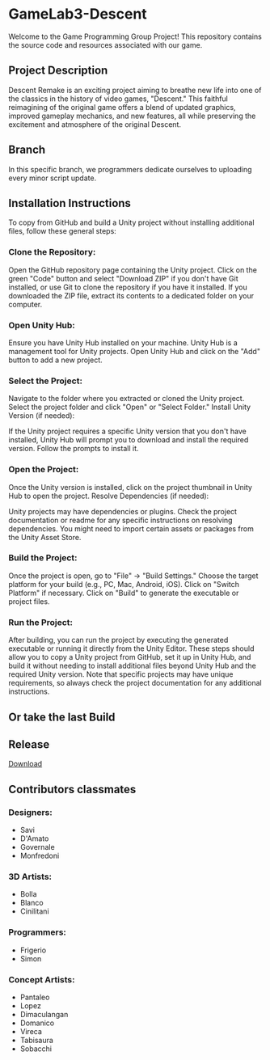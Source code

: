 # GameLab3-Descent

Welcome to the Game Programming Group Project! This repository contains the source code and resources associated with our game.

## Project Description

Descent Remake is an exciting project aiming to breathe new life into one of the classics in the history of video games, "Descent." This faithful reimagining of the original game offers a blend of updated graphics, improved gameplay mechanics, and new features, all while preserving the excitement and atmosphere of the original Descent.

## Branch 

In this specific branch, we programmers dedicate ourselves to uploading every minor script update.

## Installation Instructions

To copy from GitHub and build a Unity project without installing additional files, follow these general steps:

### Clone the Repository:

Open the GitHub repository page containing the Unity project.
Click on the green "Code" button and select "Download ZIP" if you don't have Git installed, or use Git to clone the repository if you have it installed.
If you downloaded the ZIP file, extract its contents to a dedicated folder on your computer.
### Open Unity Hub:

Ensure you have Unity Hub installed on your machine. Unity Hub is a management tool for Unity projects.
Open Unity Hub and click on the "Add" button to add a new project.
### Select the Project:

Navigate to the folder where you extracted or cloned the Unity project.
Select the project folder and click "Open" or "Select Folder."
Install Unity Version (if needed):

If the Unity project requires a specific Unity version that you don't have installed, Unity Hub will prompt you to download and install the required version. Follow the prompts to install it.
### Open the Project:

Once the Unity version is installed, click on the project thumbnail in Unity Hub to open the project.
Resolve Dependencies (if needed):

Unity projects may have dependencies or plugins. Check the project documentation or readme for any specific instructions on resolving dependencies. You might need to import certain assets or packages from the Unity Asset Store.
### Build the Project:

Once the project is open, go to "File" -> "Build Settings."
Choose the target platform for your build (e.g., PC, Mac, Android, iOS).
Click on "Switch Platform" if necessary.
Click on "Build" to generate the executable or project files.
### Run the Project:

After building, you can run the project by executing the generated executable or running it directly from the Unity Editor.
These steps should allow you to copy a Unity project from GitHub, set it up in Unity Hub, and build it without needing to install additional files beyond Unity Hub and the required Unity version. Note that specific projects may have unique requirements, so always check the project documentation for any additional instructions.

## Or take the last Build
 

## Release

[Download](https://github.com/STRANOstudios/GameLab3-Descent/releases/tag/betav10)

## Contributors classmates

### Designers:
- Savi
- D'Amato
- Governale
- Monfredoni

### 3D Artists:
- Bolla
- Blanco
- Cinilitani

### Programmers:
- Frigerio
- Simon

### Concept Artists:
- Pantaleo
- Lopez
- Dimaculangan
- Domanico
- Vireca
- Tabisaura
- Sobacchi
